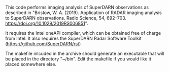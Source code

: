 This code performs imaging analysis of SuperDARN observations as described in "Bristow, W. A. (2019). Application of RADAR imaging analysis to SuperDARN observations. Radio Science, 54, 692–703. https://doi.org/10.1029/2019RS006851".

It requires the Intel oneAPI compiler, which can be obtained free of charge from Intel. It also requires the SuperDARN Radar Software Toolkit (https://github.com/SuperDARN/rst)

The makefile inlcuded in the archive should generate an executable that will be placed in the directory "~/bin". Edit the makefile if you would like it placed somewhere else.
